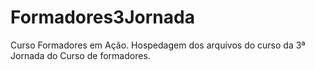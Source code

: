 # Formadores3Jornada
Curso Formadores em Ação.
Hospedagem dos arquivos do curso da 3ª Jornada do Curso de formadores.
